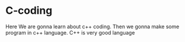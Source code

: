 # C-coding
Here We are gonna learn about c++ coding.
Then we gonna make some program in c++ language.
C++ is very good language
